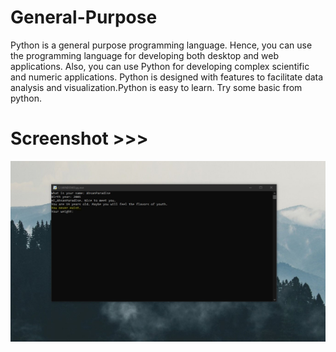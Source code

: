 # General-Purpose
Python is a general purpose programming language. Hence, you can use the programming language for developing both desktop and web applications. Also, you can use Python for developing complex scientific and numeric applications. Python is designed with features to facilitate data analysis and visualization.Python is easy to learn. Try some basic from python.  

# Screenshot >>>
![alt text](https://github.com/AhsanParadise/General-Purpose/blob/master/ScreenShot.jpg?raw=true)
